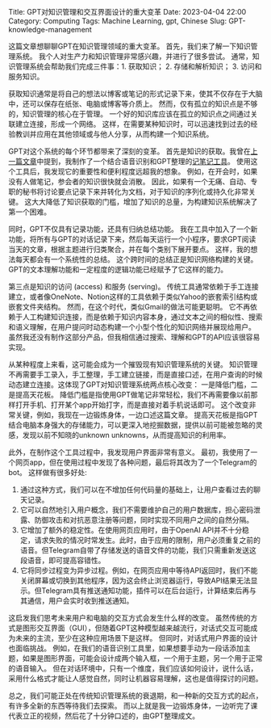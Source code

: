 Title: GPT对知识管理和交互界面设计的重大变革
Date: 2023-04-04 22:00
Category: Computing
Tags: Machine Learning, gpt, Chinese
Slug: GPT-knowledge-management

这篇文章想聊聊GPT在知识管理领域的重大变革。
首先，我们来了解一下知识管理系统。
我个人对生产力和知识管理非常感兴趣，并进行了很多尝试。
通常，知识管理系统会帮助我们完成三件事：1. 获取知识；
2. 存储和解析知识；
3. 访问和服务知识。

获取知识通常是将自己的想法以博客或笔记的形式记录下来，使其不仅存在于大脑中，还可以保存在纸张、电脑或博客等介质上。
然而，仅有孤立的知识点是不够的，知识管理的核心在于管理。
一个好的知识库应该在孤立的知识点之间通过关联建立连接，形成一个网络。
这样，在需要某种知识时，可以迅速找到过去的经验教训并应用在其他领域或与他人分享，从而构建一个知识系统。

GPT对这个系统的每个环节都带来了深刻的变革。
首先是知识的获取。我曾在[上一篇文章](/GPT-API-usage-creation.html)中提到，我制作了一个结合语音识别和GPT整理的[记笔记工具](/GPT-product-iteration.html)。
使用这个工具后，我发现它的重要性和便利程度远超我的想象。
例如，在开会时，如果没有人做笔记，参会者的知识很快就会消散。
因此，如果有一个无痛、自动、专职的秘书将讨论要点记录下来并转化为文档，对于知识的序列化或持久化非常关键。
这大大降低了知识获取的门槛，增加了知识的总量，为构建知识系统解决了第一个困难。

同时，GPT不仅具有记录功能，还具有归纳总结功能。
我在工具中加入了一个新功能，将所有与GPT的对话记录下来，然后每天运行一个小程序，要求GPT阅读当天的文章，根据主题进行归类聚合，并在每个类别下展开要点。
这样，我的想法每天都会有一个系统性的总结。
这个跨时间的总结正是知识网络构建的关键。
GPT的文本理解功能和一定程度的逻辑功能已经赋予了它这样的能力。

第三点是知识的访问 (access) 和服务 (serving)。
传统工具通常依赖于手工连接建立，或者像OneNote、Notion这样的工具依赖于类似Yahoo的嵌套索引结构或嵌套文件夹结构。
然而，在这个时代，类似Gmail的做法可能更聪明。
它不再依赖于人工构建知识连接，而是依赖于知识内容本身，通过文本之间的相似性、搜索和语义理解，在用户提问时动态构建一个小型个性化的知识网络并展现给用户。
虽然我还没有制作这部分产品，但我相信通过搜索、理解和GPT的API应该很容易实现。

从某种程度上来看，这可能会成为一个摧毁现有知识管理系统的关键。
知识管理不再需要手工录入，手工整理，手工建立链接，而是直接口述，在用户查询的时候动态建立连接。这体现了GPT对知识管理系统两点核心改变：
一是降低门槛，二是提高天花板。
降低门槛是指使用GPT做笔记非常轻松，我们不再需要像以前那样打开手机、打开某个app开始打字，而是直接对着手机说话即可。
这个改变非常关键，例如，我现在一边锻炼身体，一边口述这篇文章。
提高天花板是指GPT结合电脑本身强大的存储能力，可以更深入地挖掘数据，提供以前可能被忽略的灵感，发现以前不知晓的unknown unknowns，从而提高知识的利用率。

此外，在制作这个工具过程中，我发现用户界面非常有意义。
最初，我使用了一个网页app，但在使用过程中发现了各种问题，最后将其改为了一个Telegram的bot。
这样做有很多好处:

1. 通过这种方式，我们可以在不增加任何代码量的基础上，让用户查看过去的聊天记录。
2. 它可以自然地引入用户概念，我们不需要维护自己的用户数据库，担心密码泄露、防御攻击和对抗恶意注册等问题，同时实现不同用户之间的自然分隔。
3. 它增加了额外的稳定性。在使用网页应用时，由于OpenAI API并不十分稳定，请求失败的情况时常发生。此时，由于应用的限制，用户必须重复之前的语音。但Telegram自带了存储发送的语音文件的功能，我们只需重新发送这段语音，即可提高容错性。
4. 它将同步过程变为异步过程。例如，在网页应用中等待API返回时，我们不能关闭屏幕或切换到其他程序，因为这会终止浏览器运行，导致API结果无法显示。但Telegram具有推送通知功能，插件可以在后台运行，计算结束后再与其通信，用户会实时收到推送通知。

这启发我们思考未来用户和电脑的交互方式会发生什么样的改变。
虽然传统的方式是图形交互界面（GUI），但随着GPT这种模型越来越流行，对话式交互可能成为未来的主流，至少在这种应用场景下是这样。
但同时，对话式用户界面的设计也面临挑战。
例如，在我们的语音识别工具里，如果想要手动为一段话添加主题，如果是图形界面，可能会设计成两个输入框，一个用于主题，另一个用于正常的语音输入。
但在对话环境中，只有一个维度，我们应该如何设计，说什么话，采用什么格式才能让人感觉自然，同时让机器容易理解，这也是值得探讨的问题。

总之，我们可能正处在传统知识管理系统的衰退期，和一种新的交互方式的起点，有许多全新的东西等待我们去探索。
而以上就是我一边锻炼身体，一边听完了课代表立正的视频，然后花了十分钟口述的，由GPT整理成文。